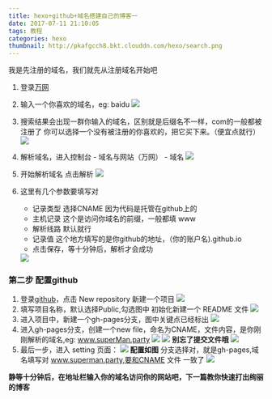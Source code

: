```yaml
---
title: hexo+github+域名搭建自己的博客一
date: 2017-07-11 21:10:05
tags: 教程
categories: hexo
thumbnail: http://pkafgcch8.bkt.clouddn.com/hexo/search.png
---
```


我是先注册的域名，我们就先从注册域名开始吧

1. 登录[万网](https://wanwang.aliyun.com)
    <!-- more -->
2. 输入一个你喜欢的域名，eg: baidu
    <img src='http://pkafgcch8.bkt.clouddn.com/hexo/search.png'/>

3. 搜索结果会出现一群你输入的域名，区别就是后缀名不一样，com的一般都被注册了  你可以选择一个没有被注册的你喜欢的，把它买下来。（便宜点就行）
    <img src='http://pkafgcch8.bkt.clouddn.com/hexo/searchResult.png'/>
4. 解析域名，进入控制台 - 域名与网站（万网） - 域名 
    <img src='http://pkafgcch8.bkt.clouddn.com/hexo/control.png'/>
5. 开始解析域名
    点击解析 
    <img src='http://pkafgcch8.bkt.clouddn.com/hexo/jiexi.png'/>
6. 这里有几个参数要填写对
    + 记录类型 选择CNAME 因为代码是托管在github上的
    + 主机记录 这个是访问你域名的前缀，一般都填 www
    + 解析线路 默认就行
    + 记录值 这个地方填写的是你github的地址，（你的账户名).github.io
    + 点击保存，等十分钟后，解析才会成功
    <img src='http://pkafgcch8.bkt.clouddn.com/hexo/jiexi1.png'/>

### 第二步 配置github

1. 登录[github](https://github.com)，点击 New repository 新建一个项目
    <img src='http://pkafgcch8.bkt.clouddn.com/hexo/repository.png'/>
2. 填写项目名称，默认选择Public,勾选图中 初始化新建一个 README 文件
    <img src="http://pkafgcch8.bkt.clouddn.com/hexo/create.png"/>
3.  进入项目中，新建一个gh-pages分支，图中关键点已经标出
    <img src="http://pkafgcch8.bkt.clouddn.com/hexo/createBranch.png"/>
4. 进入gh-pages分支，创建一个new file，命名为CNAME，文件内容，是你刚刚解析的域名,eg: www.superMan.party
    <img src="http://pkafgcch8.bkt.clouddn.com/hexo/CNAME1.png"/>
    <img src="http://pkafgcch8.bkt.clouddn.com/hexo/CNAME2.png"/>
  **别忘了提交文件哦**
    <img src="http://pkafgcch8.bkt.clouddn.com/hexo/commit.png"/>
5. 最后一步，进入 setting 页面：
    <img src="http://pkafgcch8.bkt.clouddn.com/hexo/setting.png"/>
 **配置如图**
 分支选择对，就是gh-pages,域名填写对 www.superman.party,要和CNAME 文件 一致了
    <img src="http://pkafgcch8.bkt.clouddn.com/hexo/ghPages.png"/>

 **静等十分钟后，在地址栏输入你的域名访问你的网站吧，下一篇教你快速打出绚丽的博客**














